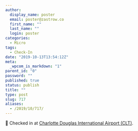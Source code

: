 ```yaml
---
author:
  display_name: poster
  email: poster@zastrow.co
  first_name: ""
  last_name: ""
  login: poster
categories:
  - Micro
tags:
  - Check-In
date: "2019-10-13T13:54:12Z"
meta:
  _wpcom_is_markdown: "1"
parent_id: "0"
password: ""
published: true
status: publish
title: ""
type: post
slug: 717
aliases:
  - /2019/10/717/
---
```

<p><span>📍</span> Checked in at  <a href="http://4sq.com/1xe40b">Charlotte Douglas International Airport (CLT)</a>.</p>
